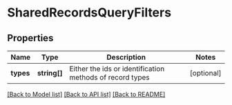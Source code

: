 # SharedRecordsQueryFilters

## Properties
Name | Type | Description | Notes
------------ | ------------- | ------------- | -------------
**types** | **string[]** | Either the ids or identification methods of record types | [optional] 

[[Back to Model list]](../../README.md#documentation-for-models) [[Back to API list]](../../README.md#documentation-for-api-endpoints) [[Back to README]](../../README.md)

